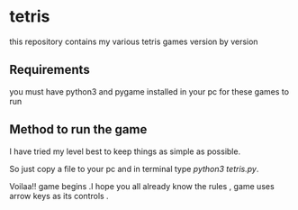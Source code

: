 
# tetris

this repository contains my various tetris games version by  version

## Requirements

you must have python3 and pygame installed in your pc for these games to run

## Method to run the game 

I have tried my level best to keep things as simple as possible.

So just copy a file to your pc and in terminal type *python3 tetris.py*.

Voilaa!! game begins .I hope you all already know the rules , game uses arrow keys as its controls .
